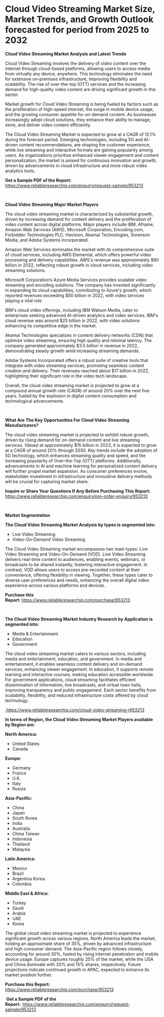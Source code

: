 <p><h1>Cloud Video Streaming Market Size, Market Trends, and Growth Outlook forecasted for period from 2025 to 2032</h1></p><p><strong>Cloud Video Streaming Market Analysis and Latest Trends</strong></p>
<p><p>Cloud Video Streaming involves the delivery of video content over the internet through cloud-based platforms, allowing users to access media from virtually any device, anywhere. This technology eliminates the need for extensive on-premises infrastructure, improving flexibility and scalability. The rise of over-the-top (OTT) services and the increasing demand for high-quality video content are driving significant growth in this sector.</p><p>Market growth for Cloud Video Streaming is being fueled by factors such as the proliferation of high-speed internet, the surge in mobile device usage, and the growing consumer appetite for on-demand content. As businesses increasingly adopt cloud solutions, they enhance their ability to manage, store, and deliver video content efficiently.</p><p>The Cloud Video Streaming Market is expected to grow at a CAGR of 12.1% during the forecast period. Emerging technologies, including 5G and AI-driven content recommendations, are shaping the customer experience, while live streaming and interactive formats are gaining popularity among users. As organizations prioritize enhanced viewer engagement and content personalization, the market is poised for continuous innovation and growth, driven by advancements in cloud infrastructure and more robust video analytics tools.</p></p>
<p><strong>Get a Sample PDF of the Report:&nbsp;</strong> <a href="https://www.reliableresearchiq.com/enquiry/request-sample/953213?utm_campaign=3735&utm_medium=2&utm_source=Github&utm_content=ia&utm_term=17042025&utm_id=cloud-video-streaming">https://www.reliableresearchiq.com/enquiry/request-sample/953213</a></p>
<p>&nbsp;</p>
<p><strong>Cloud Video Streaming Major Market Players</strong></p>
<p><p>The cloud video streaming market is characterized by substantial growth, driven by increasing demand for content delivery and the proliferation of video content across digital platforms. Major players include IBM, Aframe, Amazon Web Services (AWS), Microsoft Corporation, Encoding.com, Forbidden Technologies PLC, Havision, Akamai Technologies, Sorenson Media, and Adobe Systems Incorporated.</p><p>Amazon Web Services dominates the market with its comprehensive suite of cloud services, including AWS Elemental, which offers powerful video processing and delivery capabilities. AWS's revenue was approximately $80 billion in 2022, reflecting robust growth in cloud services, including video streaming solutions.</p><p>Microsoft Corporation’s Azure Media Services provides scalable video streaming and encoding solutions. The company has invested significantly in expanding its cloud capabilities, contributing to Azure's growth, which reported revenues exceeding $50 billion in 2022, with video services playing a vital role.</p><p>IBM's cloud video offerings, including IBM Watson Media, cater to enterprises seeking advanced AI-driven analytics and video services. IBM's cloud revenue was around $25 billion in 2022, with video solutions enhancing its competitive edge in the market.</p><p>Akamai Technologies specializes in content delivery networks (CDN) that optimize video streaming, ensuring high quality and minimal latency. The company generated approximately $3.5 billion in revenue in 2022, demonstrating steady growth amid increasing streaming demands.</p><p>Adobe Systems Incorporated offers a robust suite of creative tools that integrate with video streaming services, promoting seamless content creation and delivery. Their revenues reached about $17 billion in 2022, highlighting their significant role in the video tech landscape.</p><p>Overall, the cloud video streaming market is projected to grow at a compound annual growth rate (CAGR) of around 20% over the next five years, fueled by the explosion in digital content consumption and technological advancements.</p></p>
<p>&nbsp;</p>
<p><strong>What Are The Key Opportunities For Cloud Video Streaming Manufacturers?</strong></p>
<p><p>The cloud video streaming market is projected to exhibit robust growth, driven by rising demand for on-demand content and live streaming services. Valued at approximately $15 billion in 2023, it is expected to grow at a CAGR of around 20% through 2030. Key trends include the adoption of 5G technology, which enhances streaming quality and speed, and the increasing popularity of Over-the-Top (OTT) platforms. Additionally, advancements in AI and machine learning for personalized content delivery will further propel market expansion. As consumer preferences evolve, stakeholder investment in infrastructure and innovative delivery methods will be crucial for capturing market share.</p></p>
<p><strong>Inquire or Share Your Questions If Any Before Purchasing This Report:</strong> <a href="https://www.reliableresearchiq.com/enquiry/pre-order-enquiry/953213?utm_campaign=3735&utm_medium=2&utm_source=Github&utm_content=ia&utm_term=17042025&utm_id=cloud-video-streaming">https://www.reliableresearchiq.com/enquiry/pre-order-enquiry/953213</a></p>
<p>&nbsp;</p>
<p><strong>Market Segmentation</strong></p>
<p><strong>The Cloud Video Streaming Market Analysis by types is segmented into:</strong></p>
<p><ul><li>Live Video Streaming</li><li>Video-On-Demand Video Streaming</li></ul></p>
<p><p>The Cloud Video Streaming market encompasses two main types: Live Video Streaming and Video-On-Demand (VOD). Live Video Streaming delivers real-time content to audiences, enabling events, webinars, or broadcasts to be shared instantly, fostering interactive engagement. In contrast, VOD allows users to access pre-recorded content at their convenience, offering flexibility in viewing. Together, these types cater to diverse user preferences and needs, enhancing the overall digital video experience across various platforms and devices.</p></p>
<p><strong>Purchase this Report:&nbsp;</strong><a href="https://www.reliableresearchiq.com/purchase/953213?utm_campaign=3735&utm_medium=2&utm_source=Github&utm_content=ia&utm_term=17042025&utm_id=cloud-video-streaming">https://www.reliableresearchiq.com/purchase/953213</a></p>
<p>&nbsp;</p>
<p><strong>The Cloud Video Streaming Market Industry Research by Application is segmented into:</strong></p>
<p><ul><li>Media & Entertainment</li><li>Education</li><li>Government</li></ul></p>
<p><p>The cloud video streaming market caters to various sectors, including media and entertainment, education, and government. In media and entertainment, it enables seamless content delivery and on-demand services, enhancing viewer engagement. In education, it supports remote learning and interactive courses, making education accessible worldwide. For government applications, cloud streaming facilitates efficient dissemination of information, live broadcasts, and virtual town halls, improving transparency and public engagement. Each sector benefits from scalability, flexibility, and reduced infrastructure costs offered by cloud technology.</p></p>
<p><a href="https://www.reliableresearchiq.com/cloud-video-streaming-r953213?utm_campaign=3735&utm_medium=2&utm_source=Github&utm_content=ia&utm_term=17042025&utm_id=cloud-video-streaming">&nbsp;https://www.reliableresearchiq.com/cloud-video-streaming-r953213</a></p>
<p><strong>In terms of Region, the Cloud Video Streaming Market Players available by Region are:</strong></p>
<p>
    <p> <strong> North America: </strong>
        <ul>
            <li>United States</li>
            <li>Canada</li>
        </ul>
        </p> 
    <p> <strong> Europe: </strong>
        <ul>
            <li>Germany</li>
            <li>France</li>
            <li>U.K.</li>
            <li>Italy</li>
            <li>Russia</li>
        </ul>
        </p> 
    <p> <strong> Asia-Pacific: </strong>
        <ul>
            <li>China</li>
            <li>Japan</li>
            <li>South Korea</li>
            <li>India</li>
            <li>Australia</li>
            <li>China Taiwan</li>
            <li>Indonesia</li>
            <li>Thailand</li>
            <li>Malaysia</li>
        </ul>
        </p> 
    <p> <strong> Latin America: </strong>
        <ul>
            <li>Mexico</li>
            <li>Brazil</li>
            <li>Argentina Korea</li>
            <li>Colombia</li>
        </ul>
        </p> 
    <p> <strong> Middle East & Africa: </strong>
        <ul>
            <li>Turkey</li>
            <li>Saudi</li>
            <li>Arabia</li>
            <li>UAE</li>
            <li>Korea</li>
        </ul>
    </p>
    </p>
<p><p>The global cloud video streaming market is projected to experience significant growth across various regions. North America leads the market, holding an approximate share of 35%, driven by advanced infrastructure and high consumer demand. The Asia-Pacific region follows closely, accounting for around 30%, fueled by rising internet penetration and mobile device usage. Europe captures roughly 25% of the market, while the USA and China dominate with 20% and 15% shares, respectively. Future projections indicate continued growth in APAC, expected to enhance its market position further.</p></p>
<p><strong>Purchase this Report: </strong><a href="https://www.reliableresearchiq.com/purchase/953213?utm_campaign=3735&utm_medium=2&utm_source=Github&utm_content=ia&utm_term=17042025&utm_id=cloud-video-streaming">https://www.reliableresearchiq.com/purchase/953213</a></p>
<p>&nbsp;<strong>Get a Sample PDF of the Report:&nbsp;&nbsp;</strong><a href="https://www.reliableresearchiq.com/enquiry/request-sample/953213?utm_campaign=3735&utm_medium=2&utm_source=Github&utm_content=ia&utm_term=17042025&utm_id=cloud-video-streaming">https://www.reliableresearchiq.com/enquiry/request-sample/953213</a></p>
<p><strong></strong></p>
<p><p></p><p></p><p></p></p>